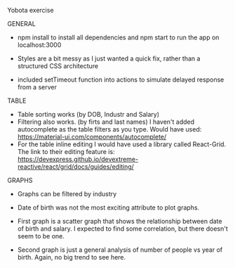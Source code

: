Yobota exercise

GENERAL

- npm install to install all dependencies and npm start to run the app on localhost:3000

- Styles are a bit messy as I just wanted a quick fix, rather than a structured CSS architecture

- included setTimeout function into actions to simulate delayed response from a server

TABLE

- Table sorting works (by DOB, Industr and Salary)
- Filtering also works. (by firts and last names) I haven't added autocomplete as the table filters as you type. Would have used: https://material-ui.com/components/autocomplete/
- For the table inline editing I would have used a library called React-Grid. The link to their editing feature is: https://devexpress.github.io/devextreme-reactive/react/grid/docs/guides/editing/

GRAPHS

- Graphs can be filtered by industry

- Date of birth was not the most exciting attribute to plot graphs.

- First graph is a scatter graph that shows the relationship between date of birth and salary. I expected to find some  correlation, but there doesn't seem to be one.

- Second graph is just a general analysis of number of people vs year of birth. Again, no big trend to see here.


